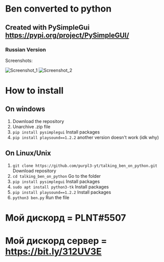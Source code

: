 # Ben converted to python
## Created with PySimpleGui https://pypi.org/project/PySimpleGUI/
### Russian Version
Screenshots:




![Screenshot_1](https://user-images.githubusercontent.com/92853778/158995286-58bb81bd-b546-4213-8666-1d1be4fbdc4e.png)
![Screenshot_2](https://user-images.githubusercontent.com/92853778/158995208-0f94349e-10f1-4280-9366-8856652b8045.png)

# How to install
## On windows
1)  Download the repository
2)  Unarchive .zip file
3) `pip install pysimplegui` Install packages
4) `pip install playsound==1.2.2` another version doesn't work (idk why)

## On Linux/Unix
1) `git clone https://github.com/purpl3-yt/talking_ben_on_python.git` Download repository
2) `cd talking_ben_on_python` Go to the folder
4) `pip install pysimplegui` Install packages
5) `sudo apt install python3-tk` Install packages
6) `pip install playsound==1.2.2` Install packages
7) `python3 ben.py` Run the file



# Мой дискорд = PLNT#5507
# Мой дискорд сервер = https://bit.ly/312UV3E
